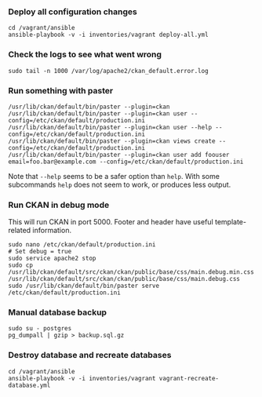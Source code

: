 
### Deploy all configuration changes

    cd /vagrant/ansible
    ansible-playbook -v -i inventories/vagrant deploy-all.yml

### Check the logs to see what went wrong

    sudo tail -n 1000 /var/log/apache2/ckan_default.error.log

### Run something with paster

    /usr/lib/ckan/default/bin/paster --plugin=ckan
    /usr/lib/ckan/default/bin/paster --plugin=ckan user --config=/etc/ckan/default/production.ini
    /usr/lib/ckan/default/bin/paster --plugin=ckan user --help --config=/etc/ckan/default/production.ini
    /usr/lib/ckan/default/bin/paster --plugin=ckan views create --config=/etc/ckan/default/production.ini
    /usr/lib/ckan/default/bin/paster --plugin=ckan user add foouser email=foo.bar@example.com --config=/etc/ckan/default/production.ini

Note that `--help` seems to be a safer option than `help`. With some subcommands `help` does not seem to work, or produces less output.

### Run CKAN in debug mode

This will run CKAN in port 5000. Footer and header have useful template-related information.

    sudo nano /etc/ckan/default/production.ini
    # Set debug = true
    sudo service apache2 stop
    sudo cp /usr/lib/ckan/default/src/ckan/ckan/public/base/css/main.debug.min.css /usr/lib/ckan/default/src/ckan/ckan/public/base/css/main.debug.css
    sudo /usr/lib/ckan/default/bin/paster serve /etc/ckan/default/production.ini

### Manual database backup

    sudo su - postgres
    pg_dumpall | gzip > backup.sql.gz

### Destroy database and recreate databases

    cd /vagrant/ansible
    ansible-playbook -v -i inventories/vagrant vagrant-recreate-database.yml
